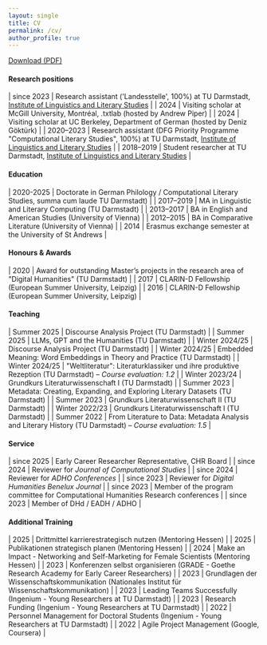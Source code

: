 ```yaml
---
layout: single
title: CV
permalink: /cv/
author_profile: true
---
```


[Download (PDF)](/assets/Brottrager_CV_updated_09-25.pdf)

#### Research positions  

| since 2023      | Research assistant ('Landesstelle', 100%) at TU Darmstadt, [Institute of Linguistics and Literary Studies](https://www.linglit.tu-darmstadt.de/institutlinglit/index.en.jsp)  |
| 2024			  | Visiting scholar at McGill University, Montréal, .txtlab (hosted by Andrew Piper) |
| 2024			  | Visiting scholar at UC Berkeley, Department of German (hosted by Deniz Göktürk) |
| 2020–2023       | Research assistant (DFG Priority Programme "Computational Literary Studies", 100%) at TU Darmstadt, [Institute of Linguistics and Literary Studies](https://www.linglit.tu-darmstadt.de/institutlinglit/index.en.jsp) |
| 2018–2019       | Student researcher at TU Darmstadt, [Institute of Linguistics and Literary Studies](https://www.linglit.tu-darmstadt.de/institutlinglit/index.en.jsp) |

#### Education  

| 2020-2025       | Doctorate in German Philology / Computational Literary Studies, summa cum laude TU Darmstadt) |
| 2017–2019       | MA in Linguistic and Literary Computing (TU Darmstadt) |
| 2013–2017       | BA in English and American Studies (University of Vienna) |
| 2012–2015       | BA in Comparative Literature (University of Vienna) |
| 2014            | Erasmus exchange semester at the University of St Andrews |

#### Honours & Awards  

| 2020  | Award for outstanding Master’s projects in the research area of "Digital Humanities" (TU Darmstadt) |
| 2017  | CLARIN-D Fellowship (European Summer University, Leipzig) |
| 2016  | CLARIN-D Fellowship (European Summer University, Leipzig) |

#### Teaching  

| Summer 2025     | Discourse Analysis Project (TU Darmstadt) |
| Summer 2025     | LLMs, GPT and the Humanities (TU Darmstadt) |
| Winter 2024/25  | Discourse Analysis Project (TU Darmstadt) |
| Winter 2024/25  | Embedded Meaning: Word Embeddings in Theory and Practice (TU Darmstadt) |
| Winter 2024/25  | "Weltliteratur": Literaturklassiker und ihre produktive Rezeption (TU Darmstadt) – *Course evaluation: 1.2*  |
| Winter 2023/24  | Grundkurs Literaturwissenschaft I (TU Darmstadt) |
| Summer 2023  	  | Metadata: Creating, Expanding, and Exploring Literary Datasets (TU Darmstadt) |
| Summer 2023     | Grundkurs Literaturwissenschaft II (TU Darmstadt) |
| Winter 2022/23  | Grundkurs Literaturwissenschaft I (TU Darmstadt) |
| Summer 2022     | From Literature to Data: Metadata Analysis and Literary History (TU Darmstadt) – *Course evaluation: 1.5*  |

#### Service  

| since 2025  | Early Career Researcher Representative, CHR Board |
| since 2024  | Reviewer for *Journal of Computational Studies* |
| since 2024  | Reviewer for *ADHO Conferences* |
| since 2023  | Reviewer for *Digital Humanities Benelux Journal* |
| since 2023  | Member of the program committee for Computational Humanities Research conferences |
| since 2023  | Member of DHd / EADH / ADHO |

#### Additional Training  

| 2025  | Drittmittel karrierestrategisch nutzen (Mentoring Hessen) |
| 2025  | Publikationen strategisch planen (Mentoring Hessen) |
| 2024  | Make an Impact - Networking and Self-Marketing for Female Scientists (Mentoring Hessen) |
| 2023  | Konferenzen selbst organisieren (GRADE - Goethe Research Academy for Early Career Researchers) |
| 2023  | Grundlagen der Wissenschaftskommunikation (Nationales Institut für Wissenschaftskommunikation) |
| 2023  | Leading Teams Successfully (Ingenium - Young Researchers at TU Darmstadt) |
| 2023  | Research Funding (Ingenium - Young Researchers at TU Darmstadt) |
| 2022  | Personnel Management for Doctoral Students (Ingenium - Young Researchers at TU Darmstadt) |
| 2022  | Agile Project Management (Google, Coursera) |
